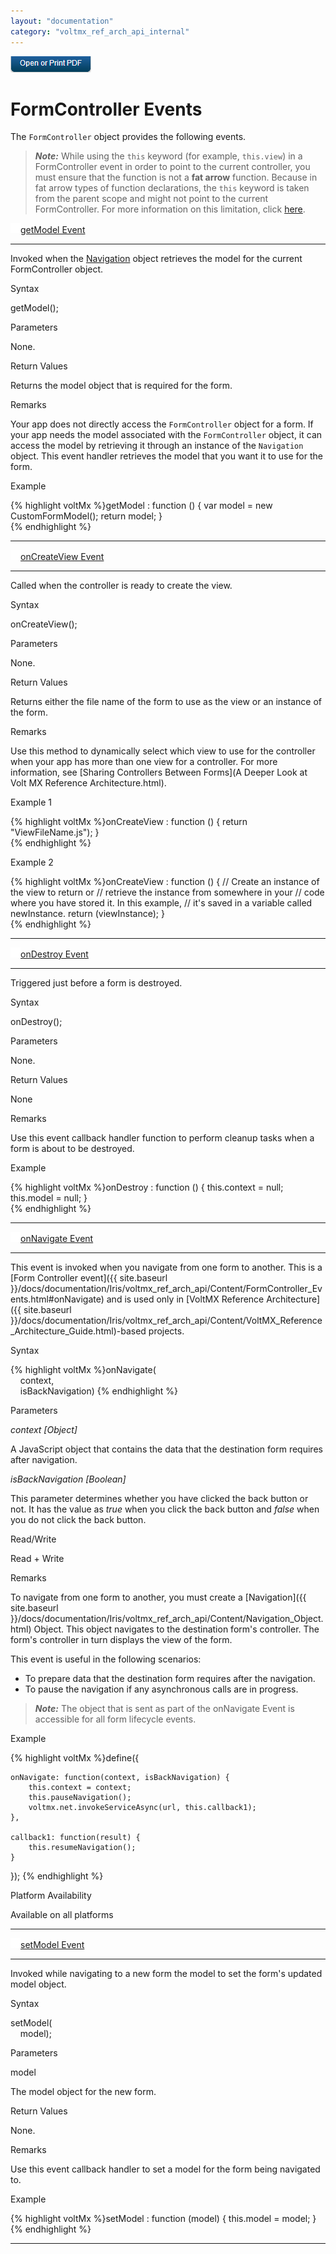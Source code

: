```yaml
---
layout: "documentation"
category: "voltmx_ref_arch_api_internal"
---
```

                        

[![](Resources/Images/pdf.png)](http://docs.voltmx.com/9_x_PDFs/iris/voltmx_ref_arch_ap_internali.pdf)


FormController Events
=====================

The `FormController` object provides the following events.

> **_Note:_** While using the `this` keyword (for example, `this.view`) in a FormController event in order to point to the current controller, you must ensure that the function is not a **fat arrow** function. Because in fat arrow types of function declarations, the `this` keyword is taken from the parent scope and might not point to the current FormController. For more information on this limitation, click [here](https://developer.mozilla.org/en-US/docs/Web/JavaScript/Reference/Functions/Arrow_functions).

[![Closed](../Skins/Default/Stylesheets/Images/transparent.gif)](javascript:void(0);)[getModel Event](javascript:void(0);) 

* * *

Invoked when the [Navigation](Navigation_Object.html) object retrieves the model for the current FormController object.

Syntax

getModel();

Parameters

None.

Return Values

Returns the model object that is required for the form.

Remarks

Your app does not directly access the `FormController` object for a form. If your app needs the model associated with the `FormController` object, it can access the model by retrieving it through an instance of the `Navigation` object. This event handler retrieves the model that you want it to use for the form.

Example

{% highlight voltMx %}getModel : function ()
{
    var model = new CustomFormModel();
    return model;
}				
{% endhighlight %}

* * *

[![Closed](../Skins/Default/Stylesheets/Images/transparent.gif)](javascript:void(0);)[onCreateView Event](javascript:void(0);) 

* * *

Called when the controller is ready to create the view.

Syntax

onCreateView();

Parameters

None.

Return Values

Returns either the file name of the form to use as the view or an instance of the form.

Remarks

Use this method to dynamically select which view to use for the controller when your app has more than one view for a controller. For more information, see [Sharing Controllers Between Forms](A Deeper Look at Volt MX Reference Architecture.html).

Example 1

{% highlight voltMx %}onCreateView : function ()
{
    return "ViewFileName.js");
}				
{% endhighlight %}

Example 2

{% highlight voltMx %}onCreateView : function ()
{
    // Create an instance of the view to return or 
    // retrieve the instance from somewhere in your 
    // code where you have stored it. In this example,
    // it's saved in a variable called newInstance.
    return (viewInstance);
}			
{% endhighlight %}

* * *

[![Closed](../Skins/Default/Stylesheets/Images/transparent.gif)](javascript:void(0);)[onDestroy Event](javascript:void(0);) 

* * *

Triggered just before a form is destroyed.

Syntax

onDestroy();

Parameters

None.

Return Values

None

Remarks

Use this event callback handler function to perform cleanup tasks when a form is about to be destroyed.

Example

{% highlight voltMx %}onDestroy : function ()
{
    this.context = null;
    this.model = null;
}			
{% endhighlight %}

* * *

[![Closed](../Skins/Default/Stylesheets/Images/transparent.gif)](javascript:void(0);)[onNavigate Event](javascript:void(0);)

* * *

This event is invoked when you navigate from one form to another. This is a [Form Controller event]({{ site.baseurl }}/docs/documentation/Iris/voltmx_ref_arch_api/Content/FormController_Events.html#onNavigate) and is used only in [VoltMX Reference Architecture]({{ site.baseurl }}/docs/documentation/Iris/voltmx_ref_arch_api/Content/VoltMX_Reference_Architecture_Guide.html)\-based projects.

Syntax

{% highlight voltMx %}onNavigate(  
    context,   
    isBackNavigation)
{% endhighlight %}

Parameters

_context \[Object\]_

A JavaScript object that contains the data that the destination form requires after navigation.

_isBackNavigation \[Boolean\]_

This parameter determines whether you have clicked the back button or not. It has the value as _true_ when you click the back button and _false_ when you do not click the back button.

Read/Write

Read + Write

Remarks

To navigate from one form to another, you must create a [Navigation]({{ site.baseurl }}/docs/documentation/Iris/voltmx_ref_arch_api/Content/Navigation_Object.html) Object. This object navigates to the destination form's controller. The form's controller in turn displays the view of the form.

This event is useful in the following scenarios:

*   To prepare data that the destination form requires after the navigation.
*   To pause the navigation if any asynchronous calls are in progress.

> **_Note:_** The object that is sent as part of the onNavigate Event is accessible for all form lifecycle events.

Example

{% highlight voltMx %}define({

    onNavigate: function(context, isBackNavigation) {
        this.context = context;
        this.pauseNavigation();
        voltmx.net.invokeServiceAsync(url, this.callback1);
    },

    callback1: function(result) {
        this.resumeNavigation();
    }

});
{% endhighlight %}

Platform Availability

Available on all platforms

* * *

[![Closed](../Skins/Default/Stylesheets/Images/transparent.gif)](javascript:void(0);)[setModel Event](javascript:void(0);) 

* * *

Invoked while navigating to a new form the model to set the form's updated model object.

Syntax

setModel(  
    model);

Parameters

model

The model object for the new form.

Return Values

None.

Remarks

Use this event callback handler to set a model for the form being navigated to.

Example

{% highlight voltMx %}setModel : function (model)
{
    this.model = model;
}			
{% endhighlight %}

* * *
